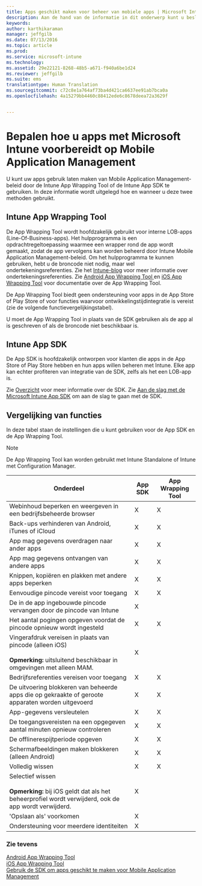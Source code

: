 ```yaml
---
title: Apps geschikt maken voor beheer van mobiele apps | Microsoft Intune
description: Aan de hand van de informatie in dit onderwerp kunt u beslissen wanneer u het hulpmiddel App Wrapping en de App SDK moet gebruiken om uw aangepaste LOB-apps in te schakelen voor gebruik van de beleidsregels voor het beheren van mobiele apps.
keywords: 
author: karthikaraman
manager: jeffgilb
ms.date: 07/13/2016
ms.topic: article
ms.prod: 
ms.service: microsoft-intune
ms.technology: 
ms.assetid: 29e22121-8268-48b5-a671-f940a6be1d24
ms.reviewer: jeffgilb
ms.suite: ems
translationtype: Human Translation
ms.sourcegitcommit: c72c8e1a764af73ba4d421ca6637ee91ab7bca0a
ms.openlocfilehash: 4a15279bb4460c88412ede6c8678deea72a3629f


---
```


# Bepalen hoe u apps met Microsoft Intune voorbereidt op Mobile Application Management
U kunt uw apps gebruik laten maken van Mobile Application Management-beleid door de Intune App Wrapping Tool of de Intune App SDK te gebruiken. In deze informatie wordt uitgelegd hoe en wanneer u deze twee methoden gebruikt.

## Intune App Wrapping Tool
De App Wrapping Tool wordt hoofdzakelijk gebruikt voor interne LOB-apps (Line-Of-Business-apps). Het hulpprogramma is een opdrachtregeltoepassing waarmee een wrapper rond de app wordt gemaakt, zodat de app vervolgens kan worden beheerd door Intune Mobile Application Management-beleid. Om het hulpprogramma te kunnen gebruiken, hebt u de broncode niet nodig, maar wel ondertekeningsreferenties.  Zie het [Intune-blog](https://blogs.technet.microsoft.com/enterprisemobility/2015/02/25/how-to-obtain-the-prerequisites-for-the-intune-app-wrapping-tool-for-ios/) voor meer informatie over ondertekeningsreferenties. Zie [Android App Wrapping Tool ](prepare-android-apps-for-mobile-application-management-with-the-microsoft-intune-app-wrapping-tool.md) en [iOS App Wrapping Tool](prepare-ios-apps-for-mobile-application-management-with-the-microsoft-intune-app-wrapping-tool.md) voor documentatie over de App Wrapping Tool.

De App Wrapping Tool biedt geen ondersteuning voor apps in de App Store of Play Store of voor functies waarvoor ontwikkelingstijdintegratie is vereist (zie de volgende functievergelijkingstabel).

U moet de App Wrapping Tool in plaats van de SDK gebruiken als de app al is geschreven of als de broncode niet beschikbaar is.

## Intune App SDK
De App SDK is hoofdzakelijk ontworpen voor klanten die apps in de App Store of Play Store hebben en hun apps willen beheren met Intune. Elke app kan echter profiteren van integratie van de SDK, zelfs als het een LOB-app is.

Zie [Overzicht](/intune/develop/intune-app-sdk) voor meer informatie over de SDK. Zie [Aan de slag met de Microsoft Intune App SDK](/intune/develop/intune-app-sdk-get-started) om aan de slag te gaan met de SDK.

## Vergelijking van functies
In deze tabel staan de instellingen die u kunt gebruiken voor de App SDK en de App Wrapping Tool.

> [!NOTE]
> De App Wrapping Tool kan worden gebruikt met Intune Standalone of Intune met Configuration Manager.

|Onderdeel|App SDK|App Wrapping Tool|
|-----------|---------------------|-----------|
|Webinhoud beperken en weergeven in een bedrijfsbeheerde browser|X|X|
|Back-ups verhinderen van Android, iTunes of iCloud|X|X|
|App mag gegevens overdragen naar ander apps|X|X|
|App mag gegevens ontvangen van andere apps|X|X|
|Knippen, kopiëren en plakken met andere apps beperken|X|X|
|Eenvoudige pincode vereist voor toegang|X|X|
|De in de app ingebouwde pincode vervangen door de pincode van Intune|X||
|Het aantal pogingen opgeven voordat de pincode opnieuw wordt ingesteld|X|X|
|Vingerafdruk vereisen in plaats van pincode (alleen iOS)<br></br>**Opmerking:** uitsluitend beschikbaar in omgevingen met alleen MAM.|X||
|Bedrijfsreferenties vereisen voor toegang|X|X|
|De uitvoering blokkeren van beheerde apps die op gekraakte of geroote apparaten worden uitgevoerd|X|X|
|App-gegevens versleutelen|X|X|
|De toegangsvereisten na een opgegeven aantal minuten opnieuw controleren|X|X|
|De offlinerespijtperiode opgeven|X|X|
|Schermafbeeldingen maken blokkeren (alleen Android)|X|X|
|Volledig wissen|X|X|
|Selectief wissen <br></br>**Opmerking:** bij iOS geldt dat als het beheerprofiel wordt verwijderd, ook de app wordt verwijderd.|X||
|'Opslaan als' voorkomen |X||
|Ondersteuning voor meerdere identiteiten|X||

### Zie tevens
[Android App Wrapping Tool](prepare-android-apps-for-mobile-application-management-with-the-microsoft-intune-app-wrapping-tool.md)</br>
[iOS App Wrapping Tool](prepare-ios-apps-for-mobile-application-management-with-the-microsoft-intune-app-wrapping-tool.md)</br>
[Gebruik de SDK om apps geschikt te maken voor Mobile Application Management](use-the-sdk-to-enable-apps-for-mobile-application-management.md)



<!--HONumber=Jul16_HO3-->


